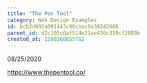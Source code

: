 ```yaml
---
title: "The Pen Tool"
category: Web Design Examples
id: bcb2d802a091443c80cbac0a38242666
parent_id: d2c105c0af514e21ae436c319cf2888b
created_at: 1598360855762
---
```


08/25/2020

https://www.thepentool.co/


    